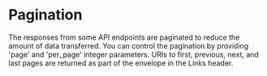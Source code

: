# Pagination

The responses from some API endpoints are paginated to reduce the amount of data transferred. You can control the pagination by providing 'page' and 'per_page' integer parameters. URIs to first, previous, next, and last pages are returned as part of the envelope in the Links header.
